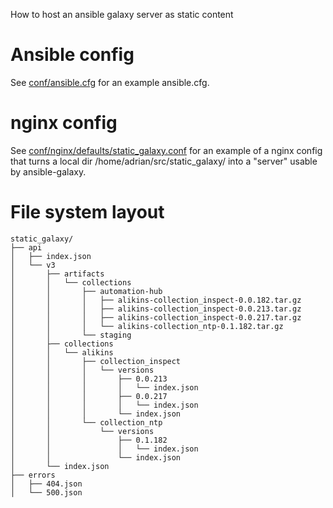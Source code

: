 How to host an ansible galaxy server as static content


Ansible config
==============

See <a href="conf/ansible.cfg">conf/ansible.cfg</a> for an
example ansible.cfg.


nginx config
============

See <a href="conf/nginx/defaults.d/static_galaxy.conf">conf/nginx/defaults/static_galaxy.conf</a>
for an example of a nginx config that turns a local dir /home/adrian/src/static_galaxy/
into a "server" usable by ansible-galaxy.


File system layout
==================

```
static_galaxy/
├── api
│   ├── index.json
│   └── v3
│       ├── artifacts
│       │   └── collections
│       │       ├── automation-hub
│       │       │   ├── alikins-collection_inspect-0.0.182.tar.gz
│       │       │   ├── alikins-collection_inspect-0.0.213.tar.gz
│       │       │   ├── alikins-collection_inspect-0.0.217.tar.gz
│       │       │   └── alikins-collection_ntp-0.1.182.tar.gz
│       │       └── staging
│       ├── collections
│       │   └── alikins
│       │       ├── collection_inspect
│       │       │   └── versions
│       │       │       ├── 0.0.213
│       │       │       │   └── index.json
│       │       │       ├── 0.0.217
│       │       │       │   └── index.json
│       │       │       └── index.json
│       │       └── collection_ntp
│       │           └── versions
│       │               ├── 0.1.182
│       │               │   └── index.json
│       │               └── index.json
│       └── index.json
├── errors
│   ├── 404.json
│   └── 500.json
```
